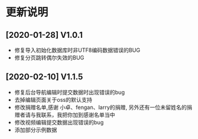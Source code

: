 # 更新说明

## [2020-01-28] V1.0.1 
- 修复导入初始化数据库时非UTF8编码数据错误的BUG
- 修复分页跳转偶尔失效的BUG

## [2020-02-10] V1.1.5
- 修复后台导航编辑时提交数据时出现错误的bug
- 去掉编辑页面关于oss的默认支持
- 修改捐赠名单,感谢 小卓、fengan、larry的捐赠, 另外还有一位未留姓名的捐赠者请与我联系，我把你加到感谢名单当中
- 修改视频编辑提交数据出现错误的bug
- 添加部分示例数据
